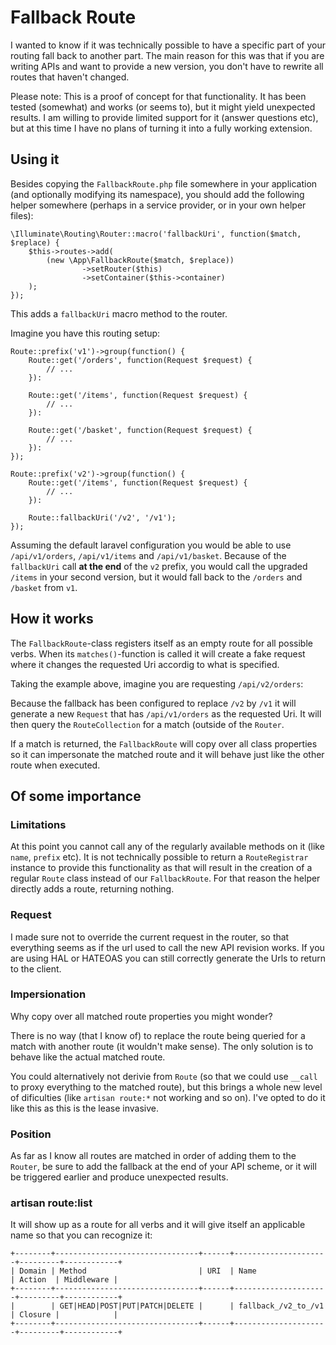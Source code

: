 # Fallback Route

I wanted to know if it was technically possible to have a specific part of your routing fall back to another part.
The main reason for this was that if you are writing APIs and want to provide a new version, you don't have to rewrite all routes that haven't changed.

Please note: This is a proof of concept for that functionality. It has been tested (somewhat) and works (or seems to), but it might yield unexpected results. 
I am willing to provide limited support for it (answer questions etc), but at this time I have no plans of turning it into a fully working extension.

## Using it
Besides copying the `FallbackRoute.php` file somewhere in your application (and optionally modifying its namespace), you should add the following helper somewhere (perhaps in a service provider, or in your own helper files):

```
\Illuminate\Routing\Router::macro('fallbackUri', function($match, $replace) {
    $this->routes->add(
        (new \App\FallbackRoute($match, $replace))
                ->setRouter($this)
                ->setContainer($this->container)
    );
});
```

This adds a `fallbackUri` macro method to the router.

Imagine you have this routing setup:

```
Route::prefix('v1')->group(function() {
	Route::get('/orders', function(Request $request) {
		// ...
	}):
	
	Route::get('/items', function(Request $request) {
		// ...
	}):

	Route::get('/basket', function(Request $request) {
		// ...
	}):
});	

Route::prefix('v2')->group(function() {
	Route::get('/items', function(Request $request) {
		// ...
	}):

	Route::fallbackUri('/v2', '/v1');
});
```

Assuming the default laravel configuration you would be able to use `/api/v1/orders`, `/api/v1/items` and `/api/v1/basket`. 
Because of the `fallbackUri` call **at the end** of the `v2` prefix, you would call the upgraded `/items` in your second version, but it would fall back to the `/orders` and `/basket` from `v1`.  

## How it works

The `FallbackRoute`-class registers itself as an empty route for all possible verbs. 
When its `matches()`-function is called it will create a fake request where it changes the requested Uri accordig to what is specified. 

Taking the example above, imagine you are requesting `/api/v2/orders`: 

Because the fallback has been configured to replace `/v2` by `/v1` it will generate a new `Request` that has `/api/v1/orders` as the requested Uri. It will then query the `RouteCollection` for a match (outside of the `Router`. 

If a match is returned, the `FallbackRoute` will copy over all class properties so it can impersonate the matched route and it will behave just like the other route when executed.

## Of some importance

### Limitations
At this point you cannot call any of the regularly available methods on it (like `name`, `prefix` etc).
It is not technically possible to return a `RouteRegistrar` instance to provide this functionality as that will result in the creation of a regular `Route` class instead of our `FallbackRoute`. For that reason the helper directly adds a route, returning nothing.

### Request
I made sure not to override the current request in the router, so that everything seems as if the url used to call the new API revision works. 
If you are using HAL or HATEOAS you can still correctly generate the Urls to return to the client.

### Impersionation
Why copy over all matched route properties you might wonder? 

There is no way (that I know of) to replace the route being queried for a match with another route (it wouldn't make sense). 
The only solution is to behave like the actual matched route. 

You could alternatively not derivie from `Route` (so that we could use `__call` to proxy everything to the matched route), but this brings a whole new level of dificulties (like `artisan route:*` not working and so on). I've opted to do it like this as this is the lease invasive. 

### Position
As far as I know all routes are matched in order of adding them to the `Router`, be sure to add the fallback at the end of your API scheme, or it will be triggered earlier and produce unexpected results.

### artisan route:list

It will show up as a route for all verbs and it will give itself an applicable name so that you can recognize it:

```
+--------+--------------------------------+------+---------------------+---------+------------+
| Domain | Method                         | URI  | Name                | Action  | Middleware |
+--------+--------------------------------+------+---------------------+---------+------------+
|        | GET|HEAD|POST|PUT|PATCH|DELETE |      | fallback_/v2_to_/v1 | Closure |            |
+--------+--------------------------------+------+---------------------+---------+------------+
```
